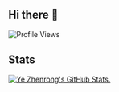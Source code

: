 ## Hi there 👋


<!--START_SECTION:waka-->
![Profile Views](http://img.shields.io/badge/Profile%20Views-13-blue)


<!--END_SECTION:waka-->

## Stats

<a href="https://github.com/anuraghazra/github-readme-stats">
<picture>
  <source media="(prefers-color-scheme: dark)" srcset="https://github-readme-stats.vercel.app/api?username=rooobinye&theme=dark">
  <img alt="Ye Zhenrong's GitHub Stats." src="https://github-readme-stats.vercel.app/api?username=rooobinye&theme=default">
</picture>
</a>

<!--
**RooobinYe/RooobinYe** is a ✨ _special_ ✨ repository because its `README.md` (this file) appears on your GitHub profile.

Here are some ideas to get you started:

- 🔭 I’m currently working on ...
- 🌱 I’m currently learning ...
- 👯 I’m looking to collaborate on ...
- 🤔 I’m looking for help with ...
- 💬 Ask me about ...
- 📫 How to reach me: ...
- 😄 Pronouns: ...
- ⚡ Fun fact: ...
-->
